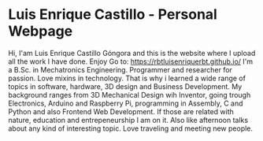 # Luis Enrique Castillo - Personal Webpage
Hi, I'am Luis Enrique Castillo Góngora and this is the website where I upload all the work I have done. Enjoy
Go to:
  https://rbtluisenriquerbt.github.io/
I'm a B.Sc. in Mechatronics Engineering. Programmer and researcher for passion. Love mixins in technology. That is why i learned a wide range of topics in software, hardware, 3D design and Business Development. My background ranges from 3D Mechanical Design wih Inventor, going trough Electronics, Arduino and Raspberry Pi, programming in Assembly, C and Python and also Frontend Web Development. If those are related with nature, education and entrepeneurship I am on it. Also like afternoon talks about any kind of interesting topic. Love traveling and meeting new people.
